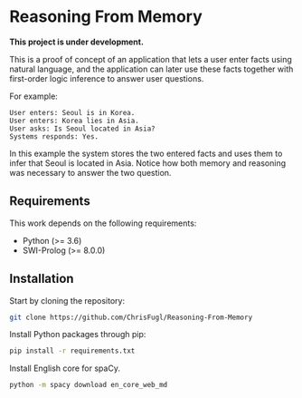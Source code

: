 # Reasoning From Memory
**This project is under development.**

This is a proof of concept of an application that lets a user enter facts using natural language, and the application can later use these facts together with first-order logic inference to answer user questions.

For example:
```
User enters: Seoul is in Korea.
User enters: Korea lies in Asia.
User asks: Is Seoul located in Asia?
Systems responds: Yes.
```

In this example the system stores the two entered facts and uses them to infer that Seoul is located in Asia. Notice how both memory and reasoning was necessary to answer the two question.

## Requirements
This work depends on the following requirements:

* Python (>= 3.6)
* SWI-Prolog (>= 8.0.0)

## Installation
Start by cloning the repository:

``` sh
git clone https://github.com/ChrisFugl/Reasoning-From-Memory
```

Install Python packages through pip:

``` sh
pip install -r requirements.txt
```

Install English core for spaCy.

``` sh
python -m spacy download en_core_web_md
```
